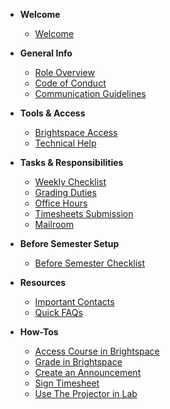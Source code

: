 * **Welcome**
  * [Welcome](0%20Welcome/Welcome.md)

* **General Info**
  * [Role Overview](1%20General%20Info/Role%20Overview.md)
  * [Code of Conduct](1%20General%20Info/Code%20of%20Conduct.md)
  * [Communication Guidelines](1%20General%20Info/Communication%20Guidelines.md)

* **Tools & Access**
  * [Brightspace Access](2%20Tools%20and%20Access/Brightspace%20Access.md)
  * [Technical Help](2%20Tools%20and%20Access/Technical%20Help.md)

* **Tasks & Responsibilities**
  * [Weekly Checklist](3%20Tasks%20and%20Responsibilities/Weekly%20Checklist.md)
  * [Grading Duties](3%20Tasks%20and%20Responsibilities/Grading%20Duties.md)
  * [Office Hours](3%20Tasks%20and%20Responsibilities/Office%20Hours.md)
  * [Timesheets Submission](3%20Tasks%20and%20Responsibilities/Timesheets%20Submission.md)
  * [Mailroom](3%20Tasks%20and%20Responsibilities/Mailroom.md)

* **Before Semester Setup**
  * [Before Semester Checklist](4%20Before%20Semester%20Setup/Before%20Semester%20Checklist.md)

* **Resources**
  * [Important Contacts](5%20Resources/Important%20Contacts.md)
  * [Quick FAQs](5%20Resources/Quick%20FAQs.md)

* **How-Tos**
  * [Access Course in Brightspace](5%20Resources/How-Tos/How-To%20Access%20Course%20in%20Brightspace.md)
  * [Grade in Brightspace](5%20Resources/How-Tos/How-to%20Grade%20in%20Brightspace.md)
  * [Create an Announcement](5%20Resources/How-Tos/How-To%20Create%20an%20Announcement.md)
  * [Sign Timesheet](5%20Resources/How-Tos/How-To%20Sign%20Timesheet.md)
  * [Use The Projector in Lab](5%20Resources/How-Tos/How-To%20Use%20The%20Projector%20in%20Lab.md)
